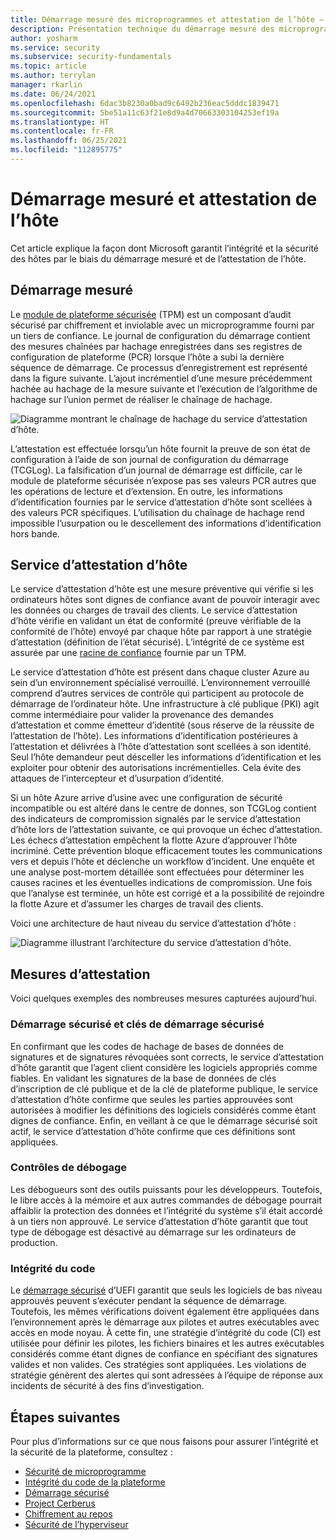 ```yaml
---
title: Démarrage mesuré des microprogrammes et attestation de l’hôte – Sécurité Azure
description: Présentation technique du démarrage mesuré des microprogrammes et de l’attestation de l’hôte d’Azure.
author: yosharm
ms.service: security
ms.subservice: security-fundamentals
ms.topic: article
ms.author: terrylan
manager: rkarlin
ms.date: 06/24/2021
ms.openlocfilehash: 6dac3b8230a0bad9c6492b236eac5dddc1839471
ms.sourcegitcommit: 5be51a11c63f21e8d9a4d70663303104253ef19a
ms.translationtype: HT
ms.contentlocale: fr-FR
ms.lasthandoff: 06/25/2021
ms.locfileid: "112895775"
---
```

# <a name="measured-boot-and-host-attestation"></a>Démarrage mesuré et attestation de l’hôte
Cet article explique la façon dont Microsoft garantit l’intégrité et la sécurité des hôtes par le biais du démarrage mesuré et de l’attestation de l’hôte.

## <a name="measured-boot"></a>Démarrage mesuré

Le [module de plateforme sécurisée](/windows/security/information-protection/tpm/trusted-platform-module-top-node) (TPM) est un composant d’audit sécurisé par chiffrement et inviolable avec un microprogramme fourni par un tiers de confiance. Le journal de configuration du démarrage contient des mesures chaînées par hachage enregistrées dans ses registres de configuration de plateforme (PCR) lorsque l’hôte a subi la dernière séquence de démarrage. Ce processus d’enregistrement est représenté dans la figure suivante. L’ajout incrémentiel d’une mesure précédemment hachée au hachage de la mesure suivante et l’exécution de l’algorithme de hachage sur l’union permet de réaliser le chaînage de hachage.

![Diagramme montrant le chaînage de hachage du service d’attestation d’hôte.](./media/measured-boot-host-attestation/hash-chaining.png)

L’attestation est effectuée lorsqu’un hôte fournit la preuve de son état de configuration à l’aide de son journal de configuration du démarrage (TCGLog). La falsification d’un journal de démarrage est difficile, car le module de plateforme sécurisée n’expose pas ses valeurs PCR autres que les opérations de lecture et d’extension. En outre, les informations d’identification fournies par le service d’attestation d’hôte sont scellées à des valeurs PCR spécifiques. L’utilisation du chaînage de hachage rend impossible l’usurpation ou le descellement des informations d’identification hors bande.

## <a name="host-attestation-service"></a>Service d’attestation d’hôte

Le service d’attestation d’hôte est une mesure préventive qui vérifie si les ordinateurs hôtes sont dignes de confiance avant de pouvoir interagir avec les données ou charges de travail des clients. Le service d’attestation d’hôte vérifie en validant un état de conformité (preuve vérifiable de la conformité de l’hôte) envoyé par chaque hôte par rapport à une stratégie d’attestation (définition de l’état sécurisé). L’intégrité de ce système est assurée par une [racine de confiance](https://www.uefi.org/sites/default/files/resources/UEFI%20RoT%20white%20paper_Final%208%208%2016%20%28003%29.pdf) fournie par un TPM.

Le service d’attestation d’hôte est présent dans chaque cluster Azure au sein d’un environnement spécialisé verrouillé. L’environnement verrouillé comprend d’autres services de contrôle qui participent au protocole de démarrage de l’ordinateur hôte. Une infrastructure à clé publique (PKI) agit comme intermédiaire pour valider la provenance des demandes d’attestation et comme émetteur d’identité (sous réserve de la réussite de l’attestation de l’hôte). Les informations d’identification postérieures à l’attestation et délivrées à l’hôte d’attestation sont scellées à son identité. Seul l’hôte demandeur peut désceller les informations d’identification et les exploiter pour obtenir des autorisations incrémentielles. Cela évite des attaques de l’intercepteur et d’usurpation d’identité.

Si un hôte Azure arrive d’usine avec une configuration de sécurité incompatible ou est altéré dans le centre de donnes, son TCGLog contient des indicateurs de compromission signalés par le service d’attestation d’hôte lors de l’attestation suivante, ce qui provoque un échec d’attestation. Les échecs d’attestation empêchent la flotte Azure d’approuver l’hôte incriminé. Cette prévention bloque efficacement toutes les communications vers et depuis l’hôte et déclenche un workflow d’incident. Une enquête et une analyse post-mortem détaillée sont effectuées pour déterminer les causes racines et les éventuelles indications de compromission. Une fois que l’analyse est terminée, un hôte est corrigé et a la possibilité de rejoindre la flotte Azure et d’assumer les charges de travail des clients.

Voici une architecture de haut niveau du service d’attestation d’hôte :

![Diagramme illustrant l’architecture du service d’attestation d’hôte.](./media/measured-boot-host-attestation/host-attestation-arch.png)

## <a name="attestation-measurements"></a>Mesures d’attestation

Voici quelques exemples des nombreuses mesures capturées aujourd’hui.

### <a name="secure-boot-and-secure-boot-keys"></a>Démarrage sécurisé et clés de démarrage sécurisé
En confirmant que les codes de hachage de bases de données de signatures et de signatures révoquées sont corrects, le service d’attestation d’hôte garantit que l’agent client considère les logiciels appropriés comme fiables. En validant les signatures de la base de données de clés d’inscription de clé publique et de la clé de plateforme publique, le service d’attestation d’hôte confirme que seules les parties approuvées sont autorisées à modifier les définitions des logiciels considérés comme étant dignes de confiance. Enfin, en veillant à ce que le démarrage sécurisé soit actif, le service d’attestation d’hôte confirme que ces définitions sont appliquées.

### <a name="debug-controls"></a>Contrôles de débogage
Les débogueurs sont des outils puissants pour les développeurs. Toutefois, le libre accès à la mémoire et aux autres commandes de débogage pourrait affaiblir la protection des données et l’intégrité du système s’il était accordé à un tiers non approuvé. Le service d’attestation d’hôte garantit que tout type de débogage est désactivé au démarrage sur les ordinateurs de production.

### <a name="code-integrity"></a>Intégrité du code
Le [démarrage sécurisé](secure-boot.md) d’UEFI garantit que seuls les logiciels de bas niveau approuvés peuvent s’exécuter pendant la séquence de démarrage. Toutefois, les mêmes vérifications doivent également être appliquées dans l’environnement après le démarrage aux pilotes et autres exécutables avec accès en mode noyau. À cette fin, une stratégie d’intégrité du code (CI) est utilisée pour définir les pilotes, les fichiers binaires et les autres exécutables considérés comme étant dignes de confiance en spécifiant des signatures valides et non valides. Ces stratégies sont appliquées. Les violations de stratégie génèrent des alertes qui sont adressées à l’équipe de réponse aux incidents de sécurité à des fins d’investigation.

## <a name="next-steps"></a>Étapes suivantes
Pour plus d’informations sur ce que nous faisons pour assurer l’intégrité et la sécurité de la plateforme, consultez :

- [Sécurité de microprogramme](firmware.md)
- [Intégrité du code de la plateforme](code-integrity.md)
- [Démarrage sécurisé](secure-boot.md)
- [Project Cerberus](project-cerberus.md)
- [Chiffrement au repos](encryption-atrest.md)
- [Sécurité de l’hyperviseur](hypervisor.md)